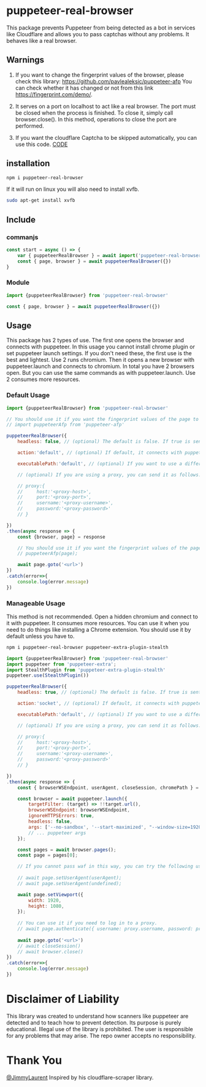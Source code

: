 # puppeteer-real-browser
This package prevents Puppeteer from being detected as a bot in services like Cloudflare and allows you to pass captchas without any problems. It behaves like a real browser.
## Warnings
1) If you want to change the fingerprint values of the browser, please check this library: https://github.com/pavlealeksic/puppeteer-afp
You can check whether it has changed or not from this link https://fingerprint.com/demo/.

2) It serves on a port on localhost to act like a real browser. The port must be closed when the process is finished. To close it, simply call browser.close(). In this method, operations to close the port are performed.

3) If you want the cloudflare Captcha to be skipped automatically, you can use this code. [CODE](https://github.com/zfcsoftware/youtube_lessons_resources/blob/main/puppeteer_cloudflare_bypass/index.js)



## installation

```bash
npm i puppeteer-real-browser
```

If it will run on linux you will also need to install xvfb.


```bash
sudo apt-get install xvfb
```

## Include

### commanjs

```js
const start = async () => {
    var { puppeteerRealBrowser } = await import('puppeteer-real-browser')
    const { page, browser } = await puppeteerRealBrowser({})
}
```
### Module

```js
import {puppeteerRealBrowser} from 'puppeteer-real-browser'

const { page, browser } = await puppeteerRealBrowser({})

```

## Usage

This package has 2 types of use. The first one opens the browser and connects with puppeteer. In this usage you cannot install chrome plugin or set puppeteer launch settings. If you don't need these, the first use is the best and lightest. Use 2 runs chromium. Then it opens a new browser with puppeteer.launch and connects to chromium. In total you have 2 browsers open. But you can use the same commands as with puppeteer.launch. Use 2 consumes more resources.

### Default Usage

```js
import {puppeteerRealBrowser} from 'puppeteer-real-browser'

// You should use it if you want the fingerprint values of the page to be changed.
// import puppeteerAfp from 'puppeteer-afp'

puppeteerRealBrowser({
    headless: false, // (optional) The default is false. If true is sent, the browser opens incognito. If false is sent, the browser opens visible.

    action:'default', // (optional) If default, it connects with puppeteer by opening the browser and returns you the page and browser. if socket is sent, it returns you the browser url to connect to. 

    executablePath:'default', // (optional) If you want to use a different browser instead of Chromium, you can pass the browser path with this variable.

    // (optional) If you are using a proxy, you can send it as follows.

    // proxy:{
    //     host:'<proxy-host>',
    //     port:'<proxy-port>',
    //     username:'<proxy-username>',
    //     password:'<proxy-password>'
    // }

})
.then(async response => {
    const {browser, page} = response

    // You should use it if you want the fingerprint values of the page to be changed.
    // puppeteerAfp(page);

    await page.goto('<url>')
})
.catch(error=>{
    console.log(error.message)
})

```




### Manageable Usage

This method is not recommended. Open a hidden chromium and connect to it with puppeteer. It consumes more resources. You can use it when you need to do things like installing a Chrome extension. You should use it by default unless you have to.

```bash
npm i puppeteer-real-browser puppeteer-extra-plugin-stealth
```

```js
import {puppeteerRealBrowser} from 'puppeteer-real-browser'
import puppeteer from 'puppeteer-extra';
import StealthPlugin from 'puppeteer-extra-plugin-stealth'
puppeteer.use(StealthPlugin())

puppeteerRealBrowser({
    headless: true, // (optional) The default is false. If true is sent, the browser opens incognito. If false is sent, the browser opens visible.

    action:'socket', // (optional) If default, it connects with puppeteer by opening the browser and returns you the page and browser. if socket is sent, it returns you the browser url to connect to. 

    executablePath:'default', // (optional) If you want to use a different browser instead of Chromium, you can pass the browser path with this variable.

    // (optional) If you are using a proxy, you can send it as follows.

    // proxy:{
    //     host:'<proxy-host>',
    //     port:'<proxy-port>',
    //     username:'<proxy-username>',
    //     password:'<proxy-password>'
    // }

})
.then(async response => {
    const { browserWSEndpoint, userAgent, closeSession, chromePath } = response

    const browser = await puppeteer.launch({
        targetFilter: (target) => !!target.url(),
        browserWSEndpoint: browserWSEndpoint,
        ignoreHTTPSErrors: true,
        headless: false,
        args: ['--no-sandbox', '--start-maximized', "--window-size=1920,1040"],
        // ... puppeteer args
    });

    const pages = await browser.pages();
    const page = pages[0];

    // If you cannot pass waf in this way, you can try the following user agents respectively.
    
    // await page.setUserAgent(userAgent);
    // await page.setUserAgent(undefined);

    await page.setViewport({
        width: 1920,
        height: 1080,
    });
    
    // You can use it if you need to log in to a proxy.
    // await page.authenticate({ username: proxy.username, password: proxy.password });
    
    await page.goto('<url>')
    // await closeSession()
    // await browser.close()
})
.catch(error=>{
    console.log(error.message)
})

```

# Disclaimer of Liability
This library was created to understand how scanners like puppeteer are detected and to teach how to prevent detection. Its purpose is purely educational. Illegal use of the library is prohibited. The user is responsible for any problems that may arise. The repo owner accepts no responsibility.

# Thank You
[@JimmyLaurent](https://github.com/JimmyLaurent)
Inspired by his cloudflare-scraper library. 